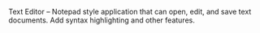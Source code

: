Text Editor – Notepad style application that can open, edit, and save text documents. Add syntax highlighting and other features.
